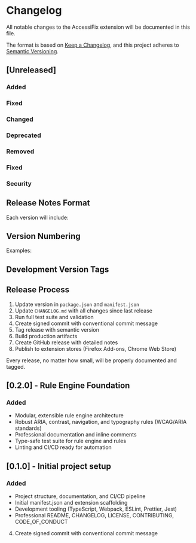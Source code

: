 # Changelog

All notable changes to the AccessiFix extension will be documented in this file.

The format is based on [Keep a Changelog](https://keepachangelog.com/en/1.0.0/),
and this project adheres to [Semantic Versioning](https://semver.org/spec/v2.0.0.html).

## [Unreleased]

### Added

### Fixed

### Changed

### Deprecated

### Removed

### Fixed

### Security

## Release Notes Format

Each version will include:

## Version Numbering

Examples:

## Development Version Tags

## Release Process

1. Update version in `package.json` and `manifest.json`
2. Update `CHANGELOG.md` with all changes since last release
3. Run full test suite and validation
4. Create signed commit with conventional commit message
5. Tag release with semantic version
6. Build production artifacts
7. Create GitHub release with detailed notes
8. Publish to extension stores (Firefox Add-ons, Chrome Web Store)

Every release, no matter how small, will be properly documented and tagged.

## [0.2.0] - Rule Engine Foundation

### Added

- Modular, extensible rule engine architecture
- Robust ARIA, contrast, navigation, and typography rules (WCAG/ARIA standards)
- Professional documentation and inline comments
- Type-safe test suite for rule engine and rules
- Linting and CI/CD ready for automation

## [0.1.0] - Initial project setup

### Added

- Project structure, documentation, and CI/CD pipeline
- Initial manifest.json and extension scaffolding
- Development tooling (TypeScript, Webpack, ESLint, Prettier, Jest)
- Professional README, CHANGELOG, LICENSE, CONTRIBUTING, CODE_OF_CONDUCT

4. Create signed commit with conventional commit message
